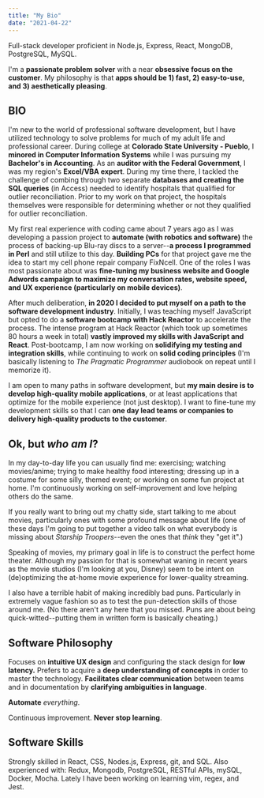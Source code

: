 ```yaml
---
title: "My Bio"
date: "2021-04-22"
---
```


Full-stack developer proficient in Node.js, Express, React, MongoDB, PostgreSQL, MySQL.

I'm a **passionate problem solver** with a near **obsessive focus on the customer**. My philosophy is that **apps should be 1) fast, 2) easy-to-use, and 3) aesthetically pleasing**. 

## BIO

I'm new to the world of professional software development, but I have utilized technology to solve problems for much of my adult life and professional career. During college at **Colorado State University - Pueblo**, I **minored in Computer Information Systems** while I was pursuing my **Bachelor's in Accounting**. As an **auditor with the Federal Government**, I was my region's **Excel/VBA expert**. During my time there, I tackled the challenge of combing through two separate **databases and creating the SQL queries** (in Access) needed to identify hospitals that qualified for outlier reconciliation. Prior to my work on that project, the hospitals themselves were responsible for determining whether or not they qualified for outlier reconciliation. 

My first real experience with coding came about 7 years ago as I was developing a passion project to **automate (with robotics and software)** the process of backing-up Blu-ray discs to a server--**a process I programmed in Perl** and still utilize to this day. **Building PCs** for that project gave me the idea to start my cell phone repair company FixNcell. One of the roles I was most passionate about was **fine-tuning my business website and Google Adwords campaign to maximize my conversation rates, website speed, and UX experience (particularly on mobile devices)**. 

After much deliberation, **in 2020 I decided to put myself on a path to the software development industry**. Initially, I was teaching myself JavaScript but opted to do a **software bootcamp with Hack Reactor** to accelerate the process. The intense program at Hack Reactor (which took up sometimes 80 hours a week in total) **vastly improved my skills with JavaScript and React**. Post-bootcamp, I am now working on **solidifying my testing and integration skills**, while continuing to work on **solid coding principles** (I'm basically listening to *The Pragmatic Programmer* audiobook on repeat until I memorize it). 

I am open to many paths in software development, but **my main desire is to develop high-quality mobile applications**, or at least applications that optimize for the mobile experience (not just desktop). I want to fine-tune my development skills so that I can **one day lead teams or companies to delivery high-quality products to the customer**.

## Ok, but *who am I*?

In my day-to-day life you can usually find me: exercising; watching movies/anime; trying to make healthy food interesting; dressing up in a costume for some silly, themed event; or working on some fun project at home. I'm continuously working on self-improvement and love helping others do the same. 

If you really want to bring out my chatty side, start talking to me about movies, particularly ones with some profound message about life (one of these days I'm going to put together a video talk on what everybody is missing about *Starship Troopers*--even the ones that *think* they "get it".) 

Speaking of movies, my primary goal in life is to construct the perfect home theater. Although my passion for that is somewhat waning in recent years as the movie studios (I'm looking at you, Disney) seem to be intent on (de)optimizing the at-home movie experience for lower-quality streaming.

I also have a terrible habit of making incredibly bad puns. Particularly in extremely vague fashion so as to test the pun-detection skills of those around me. (No there aren't any here that you missed. Puns are about being quick-witted--putting them in written form is basically cheating.)

## Software Philosophy

Focuses on **intuitive UX design** and configuring the stack design for **low latency.** Prefers to acquire a **deep understanding of concepts** in order to master the technology. **Facilitates clear communication** between teams and in documentation by **clarifying ambiguities in language**.

**Automate** *everything*.

Continuous improvement. **Never stop learning**.

## Software Skills

Strongly skilled in React, CSS, Nodes.js, Express, git, and SQL. Also experienced with: Redux, Mongodb, PostgreSQL, RESTful APIs, mySQL, Docker, Mocha. Lately I have been working on learning vim, regex, and Jest.